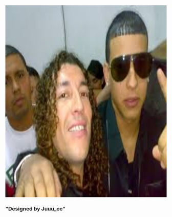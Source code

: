 <Title> Jajant </Title>
<body>
    <html>
<td rowspan='2'><audio id='audioTestElem' src='Audio/Brijido.mp3' autobuffer></audio>
    <div onclick='audioTestElem.play()'><img src="Img/descarga.jpg"   width="900" height="600"></div> </td>
<h3>"Designed by Juuu_cc"</h3>
</body>
</html>



